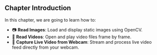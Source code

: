 ## Chapter Introduction

In this chapter, we are going to learn how to:

- 📷 **Read Images**: Load and display static images using OpenCV.
- 🎥 **Read Videos**: Open and play video files frame by frame.
- 📡 **Capture Live Video from Webcam**: Stream and process live video feed directly from your webcam.
